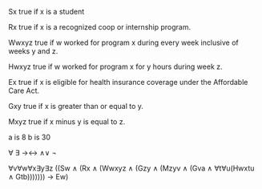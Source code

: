 
Sx true if x is a student

Rx true if x is a recognized coop or internship program.

Wwxyz true if w worked for program x during every week inclusive
of weeks y and z.

Hwxyz true if w worked for program x for y hours during week z.

Ex true if x is eligible for health insurance coverage under the Affordable Care Act.

Gxy true if x is greater than or equal to y.

Mxyz true if x minus y is equal to z.

a is 8
b is 30


∀ ∃ →↔ ∧∨ ¬

 ∀v∀w∀x∃y∃z ((Sw ∧ (Rx ∧ (Wwxyz ∧ (Gzy ∧ (Mzyv ∧ (Gva ∧ ∀t∀u(Hwxtu ∧ Gtb))))))) → Ew)

